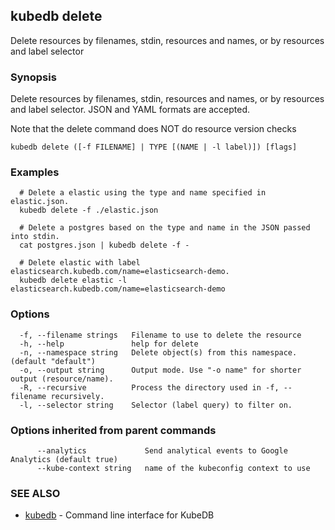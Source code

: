 ## kubedb delete

Delete resources by filenames, stdin, resources and names, or by resources and label selector

### Synopsis


Delete resources by filenames, stdin, resources and names, or by resources and label selector. JSON and YAML formats are accepted. 

Note that the delete command does NOT do resource version checks

```
kubedb delete ([-f FILENAME] | TYPE [(NAME | -l label)]) [flags]
```

### Examples

```
  # Delete a elastic using the type and name specified in elastic.json.
  kubedb delete -f ./elastic.json
  
  # Delete a postgres based on the type and name in the JSON passed into stdin.
  cat postgres.json | kubedb delete -f -
  
  # Delete elastic with label elasticsearch.kubedb.com/name=elasticsearch-demo.
  kubedb delete elastic -l elasticsearch.kubedb.com/name=elasticsearch-demo
```

### Options

```
  -f, --filename strings   Filename to use to delete the resource
  -h, --help               help for delete
  -n, --namespace string   Delete object(s) from this namespace. (default "default")
  -o, --output string      Output mode. Use "-o name" for shorter output (resource/name).
  -R, --recursive          Process the directory used in -f, --filename recursively.
  -l, --selector string    Selector (label query) to filter on.
```

### Options inherited from parent commands

```
      --analytics             Send analytical events to Google Analytics (default true)
      --kube-context string   name of the kubeconfig context to use
```

### SEE ALSO
* [kubedb](kubedb.md)	 - Command line interface for KubeDB


